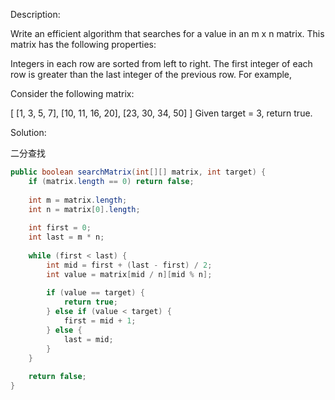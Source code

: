 Description:

Write an efficient algorithm that searches for a value in an m x n matrix. This matrix has the following properties:

Integers in each row are sorted from left to right.
The first integer of each row is greater than the last integer of the previous row.
For example,

Consider the following matrix:

[
  [1,   3,  5,  7],
  [10, 11, 16, 20],
  [23, 30, 34, 50]
]
Given target = 3, return true.

Solution:

二分查找 

```java
public boolean searchMatrix(int[][] matrix, int target) {
    if (matrix.length == 0) return false;
    
    int m = matrix.length;
    int n = matrix[0].length;
    
    int first = 0;
    int last = m * n;
    
    while (first < last) {
        int mid = first + (last - first) / 2;
        int value = matrix[mid / n][mid % n];
        
        if (value == target) {
            return true;
        } else if (value < target) {
            first = mid + 1;
        } else {
            last = mid;
        }
    }
    
    return false;
}
```